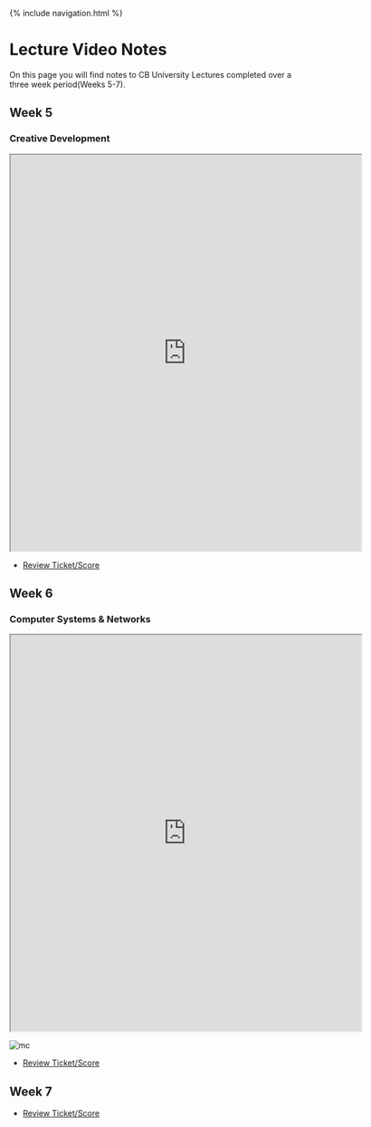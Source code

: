 {% include navigation.html %}
 
# Lecture Video Notes

On this page you will find notes to CB University Lectures completed over a three week period(Weeks 5-7).

 
## Week 5

### Creative Development

<iframe height="700px" width="620x" src="https://docs.google.com/document/d/e/2PACX-1vSxDGZmNTdr02VS9qwibJ6ttxe56Mk_zGv-Jp6JTakJphX9HQKn1PC6msotZ_y7O_hvKANbaM804BdT/pub?embedded=true"></iframe>

- [Review Ticket/Score](https://github.com/GavinYWu/kylies-disciples2/issues/7#issue-1209094038)


## Week 6

### Computer Systems & Networks

<iframe height="700px" width="620x" src="https://docs.google.com/document/d/e/2PACX-1vSpWX7N6j49xsnPeDd1dDHGhmd0rbWDB60ym_P-c9HmWY4BnHptF1XBAc97Cv2vQBISUzfwse9IIlYG/pub?embedded=true"></iframe>

![mc](https://user-images.githubusercontent.com/89228041/165817871-5edfe208-6959-445c-b236-86ab6f80b52e.png)

- [Review Ticket/Score](https://github.com/GavinYWu/kylies-disciples2/issues/7#issuecomment-1104340873)


## Week 7

- [Review Ticket/Score](https://github.com/GavinYWu/kylies-disciples2/issues/7#issuecomment-1104341057)

